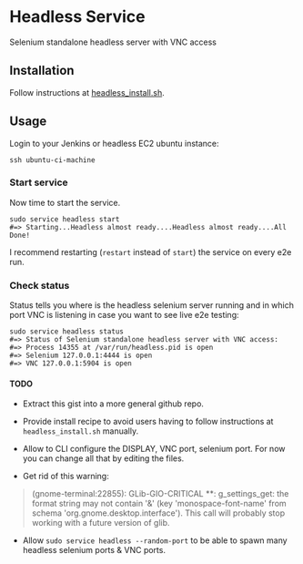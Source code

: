 # Headless Service

Selenium standalone headless server with VNC access

## Installation

Follow instructions at [headless_install.sh](#/elgalu/headless/blob/master/headless_install.sh).

## Usage

Login to your Jenkins or headless EC2 ubuntu instance:

    ssh ubuntu-ci-machine

### Start service

Now time to start the service.

    sudo service headless start
    #=> Starting...Headless almost ready....Headless almost ready....All Done!

I recommend restarting (`restart` instead of `start`) the service on every e2e run.

### Check status

Status tells you where is the headless selenium server running and in which port VNC is listening in case you want to see live e2e testing:

    sudo service headless status
    #=> Status of Selenium standalone headless server with VNC access: 
    #=> Process 14355 at /var/run/headless.pid is open
    #=> Selenium 127.0.0.1:4444 is open
    #=> VNC 127.0.0.1:5904 is open

#### TODO

- Extract this gist into a more general github repo.

- Provide install recipe to avoid users having to follow instructions at `headless_install.sh` manually.

- Allow to CLI configure the DISPLAY, VNC port, selenium port. For now you can change all that by editing the files.

- Get rid of this warning:

> (gnome-terminal:22855): GLib-GIO-CRITICAL **: g_settings_get: the format string may not contain '&' (key 'monospace-font-name' from schema 'org.gnome.desktop.interface'). This call will probably stop working with a future version of glib.

- Allow `sudo service headless --random-port` to be able to spawn many headless selenium ports & VNC ports.
